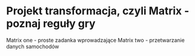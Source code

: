 # Projekt transformacja, czyli Matrix - poznaj reguły gry

Matrix one - proste zadanka wprowadzające
Matrix two - przetwarzanie danych samochodów
